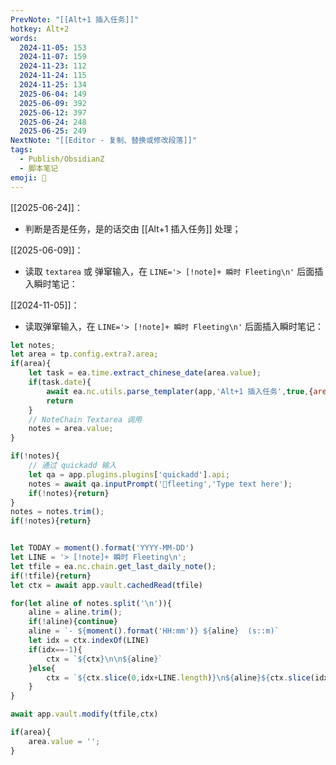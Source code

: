 ```yaml
---
PrevNote: "[[Alt+1 插入任务]]"
hotkey: Alt+2
words:
  2024-11-05: 153
  2024-11-07: 159
  2024-11-23: 112
  2024-11-24: 115
  2024-11-25: 134
  2025-06-04: 149
  2025-06-09: 392
  2025-06-12: 397
  2025-06-24: 248
  2025-06-25: 249
NextNote: "[[Editor - 复制、替换或修改段落]]"
tags:
  - Publish/ObsidianZ
  - 脚本笔记
emoji: 📣
---
```


[[2025-06-24]]：
- 判断是否是任务，是的话交由 [[Alt+1 插入任务]] 处理；

[[2025-06-09]]：
- 读取 `textarea` 或 弹窜输入，在 `LINE='> [!note]+ 瞬时 Fleeting\n'` 后面插入瞬时笔记：

[[2024-11-05]]：
- 读取弹窜输入，在 `LINE='> [!note]+ 瞬时 Fleeting\n'` 后面插入瞬时笔记：


```js //templater
let notes;
let area = tp.config.extra?.area;
if(area){
	let task = ea.time.extract_chinese_date(area.value);
	if(task.date){
		await ea.nc.utils.parse_templater(app,'Alt+1 插入任务',true,{area:area});
		return
	}
	// NoteChain Textarea 调用
	notes = area.value;
}

if(!notes){
	// 通过 quickadd 输入
	let qa = app.plugins.plugins['quickadd'].api;
	notes = await qa.inputPrompt('🎵fleeting','Type text here');
	if(!notes){return}
}
notes = notes.trim();
if(!notes){return}


let TODAY = moment().format('YYYY-MM-DD')
let LINE = '> [!note]+ 瞬时 Fleeting\n';
let tfile = ea.nc.chain.get_last_daily_note();
if(!tfile){return}
let ctx = await app.vault.cachedRead(tfile)

for(let aline of notes.split('\n')){
	aline = aline.trim();
	if(!aline){continue}
	aline = `- ${moment().format('HH:mm')} ${aline}  (s::m)`
	let idx = ctx.indexOf(LINE)
	if(idx==-1){
		ctx = `${ctx}\n\n${aline}`
	}else{
		ctx = `${ctx.slice(0,idx+LINE.length)}\n${aline}${ctx.slice(idx+LINE.length)}`
	}
}

await app.vault.modify(tfile,ctx)

if(area){
	area.value = '';
}
```

